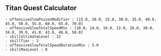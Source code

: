 ## Titan Quest Calculator

    - offensiveSlowPoisonModifier : [15.0, 20.0, 25.0, 30.0, 35.0, 40.0, 45.0, 50.0, 55.0, 60.0, 65.0, 70.0]
    - offensiveSlowTotalSpeedMin : [10.0, 14.0, 18.0, 22.0, 26.0, 30.0, 34.0, 39.0, 41.0, 43.0, 46.0, 50.0]
    - skillUltimateLevel : 12
    - skillTier : 2
    - offensiveSlowTotalSpeedDurationMin : 5.0
    - skillMaxLevel : 8
